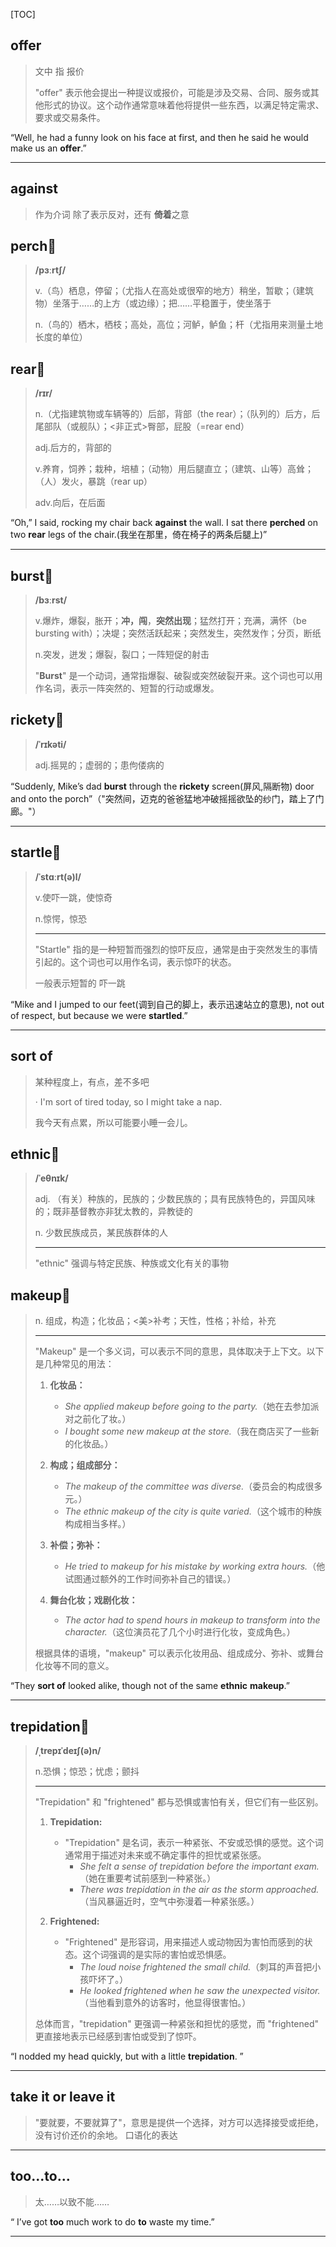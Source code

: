 [TOC]

## offer

> 文中  指 报价
>
> "offer" 表示他会提出一种提议或报价，可能是涉及交易、合同、服务或其他形式的协议。这个动作通常意味着他将提供一些东西，以满足特定需求、要求或交易条件。

“Well, he had a funny look on his face at first, and then he said he would make us an **offer**.”

---

## against

> 作为介词  除了表示反对，还有 **倚着**之意

## perch🚩

> **/pɜːrtʃ/**
>
> v.（鸟）栖息，停留；（尤指人在高处或很窄的地方）稍坐，暂歇；（建筑物）坐落于……的上方（或边缘）；把……平稳置于，使坐落于
>
> n.（鸟的）栖木，栖枝；高处，高位；河鲈，鲈鱼；杆（尤指用来测量土地长度的单位）

## rear🚩

> **/rɪr/**
>
> n.（尤指建筑物或车辆等的）后部，背部（the rear）；（队列的）后方，后尾部队（或舰队）；<非正式>臀部，屁股（=rear end）
>
> adj.后方的，背部的
>
> v.养育，饲养；栽种，培植；（动物）用后腿直立；（建筑、山等）高耸；（人）发火，暴跳（rear up）
>
> adv.向后，在后面

“Oh,” I said, rocking my chair back **against** the wall. I sat there **perched** on two **rear** legs of the chair.(我坐在那里，倚在椅子的两条后腿上)”

---

## burst🚩

> **/bɜːrst/**
>
> v.爆炸，爆裂，胀开；**冲，闯**，**突然出现**；猛然打开；充满，满怀（be bursting with）；决堤；突然活跃起来；突然发生，突然发作；分页，断纸
>
> n.突发，迸发；爆裂，裂口；一阵短促的射击
>
> "**Burst**" 是一个动词，通常指爆裂、破裂或突然破裂开来。这个词也可以用作名词，表示一阵突然的、短暂的行动或爆发。

## rickety🚩

> **/ˈrɪkəti/**
>
> adj.摇晃的；虚弱的；患佝偻病的

“Suddenly, Mike’s dad **burst** through the **rickety** screen(屏风,隔断物) door and onto the porch”（"突然间，迈克的爸爸猛地冲破摇摇欲坠的纱门，踏上了门廊。"）

---

## startle🚩

> **/ˈstɑːrt(ə)l/**
>
> v.使吓一跳，使惊奇
>
> n.惊愕，惊恐
>
> ---
>
> "Startle" 指的是一种短暂而强烈的惊吓反应，通常是由于突然发生的事情引起的。这个词也可以用作名词，表示惊吓的状态。
>
> 一般表示短暂的 吓一跳

“Mike and I jumped to our feet(调到自己的脚上，表示迅速站立的意思), not out of respect, but because we were **startled**.”

---

## sort of

> 某种程度上，有点，差不多吧
>
> · I'm sort of tired today, so I might take a nap.
>
> 我今天有点累，所以可能要小睡一会儿。

## ethnic🚩

>**/ˈeθnɪk/**
>
>adj.
>（有关）种族的，民族的；少数民族的；具有民族特色的，异国风味的；既非基督教亦非犹太教的，异教徒的
>
>n.
>少数民族成员，某民族群体的人
>
>---
>
>"ethnic" 强调与特定民族、种族或文化有关的事物

## makeup🚩

> n.
> 组成，构造；化妆品；<美>补考；天性，性格；补给，补充
>
> ---
>
> "Makeup" 是一个多义词，可以表示不同的意思，具体取决于上下文。以下是几种常见的用法：
>
> 1. **化妆品：**
>    - *She applied makeup before going to the party.*（她在去参加派对之前化了妆。）
>    - *I bought some new makeup at the store.*（我在商店买了一些新的化妆品。）
>
> 2. **构成；组成部分：**
>    - *The makeup of the committee was diverse.*（委员会的构成很多元。）
>    - *The ethnic makeup of the city is quite varied.*（这个城市的种族构成相当多样。）
>
> 3. **补偿；弥补：**
>    - *He tried to makeup for his mistake by working extra hours.*（他试图通过额外的工作时间弥补自己的错误。）
>
> 4. **舞台化妆；戏剧化妆：**
>    - *The actor had to spend hours in makeup to transform into the character.*（这位演员花了几个小时进行化妆，变成角色。）
>
> 根据具体的语境，"makeup" 可以表示化妆用品、组成成分、弥补、或舞台化妆等不同的意义。

“They **sort of** looked alike, though not of the same **ethnic** **makeup**.”

---

## trepidation🚩

> **/ˌtrepɪˈdeɪʃ(ə)n/**
>
> n.恐惧；惊恐；忧虑；颤抖
> 
>---
> 
>"Trepidation" 和 "frightened" 都与恐惧或害怕有关，但它们有一些区别。
> 
>1. **Trepidation:**
>    - "Trepidation" 是名词，表示一种紧张、不安或恐惧的感觉。这个词通常用于描述对未来或不确定事件的担忧或紧张感。
>      - *She felt a sense of trepidation before the important exam.*（她在重要考试前感到一种紧张。）
>      - *There was trepidation in the air as the storm approached.*（当风暴逼近时，空气中弥漫着一种紧张感。）
> 
>2. **Frightened:**
>    - "Frightened" 是形容词，用来描述人或动物因为害怕而感到的状态。这个词强调的是实际的害怕或恐惧感。
>      - *The loud noise frightened the small child.*（刺耳的声音把小孩吓坏了。）
>      - *He looked frightened when he saw the unexpected visitor.*（当他看到意外的访客时，他显得很害怕。）
> 
>总体而言，"trepidation" 更强调一种紧张和担忧的感觉，而 "frightened" 更直接地表示已经感到害怕或受到了惊吓。

“I nodded my head quickly, but with a little **trepidation**. ”

---

## take it or leave it

> "要就要，不要就算了"，意思是提供一个选择，对方可以选择接受或拒绝，没有讨价还价的余地。 口语化的表达

---

## too...to...

> 太……以致不能……

“ I’ve got **too** much work to do **to** waste my time.”

---



